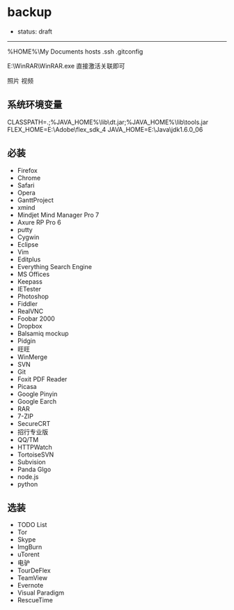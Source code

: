 
# backup

- status: draft

----

%HOME%\My Documents
hosts
.ssh
.gitconfig

E:\WinRAR\WinRAR.exe
    直接激活关联即可

照片
视频

## 系统环境变量

CLASSPATH=.;%JAVA_HOME%\lib\dt.jar;%JAVA_HOME%\lib\tools.jar
FLEX_HOME=E:\Adobe\flex_sdk_4
JAVA_HOME=E:\Java\jdk1.6.0_06

## 必装

* Firefox
* Chrome
* Safari
* Opera
* GanttProject
* xmind
* Mindjet Mind Manager Pro 7
* Axure RP Pro 6
* putty
* Cygwin
* Eclipse
* Vim
* Editplus
* Everything Search Engine
* MS Offices
* Keepass
* IETester
* Photoshop
* Fiddler
* RealVNC
* Foobar 2000
* Dropbox
* Balsamiq mockup
* Pidgin
* 旺旺
* WinMerge
* SVN
* Git
* Foxit PDF Reader
* Picasa
* Google Pinyin
* Google Earch
* RAR
* 7-ZIP
* SecureCRT
* 招行专业版
* QQ/TM
* HTTPWatch
* TortoiseSVN
* Subvision
* Panda Glgo
* node.js
* python

## 选装

* TODO List
* Tor
* Skype
* ImgBurn
* uTorent
* 电驴
* TourDeFlex
* TeamView
* Evernote
* Visual Paradigm
* RescueTime
